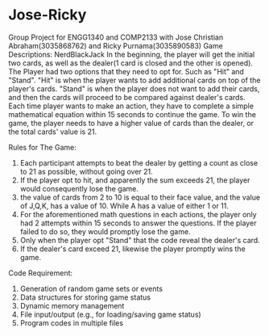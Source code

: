 # Jose-Ricky
Group Project for ENGG1340 and COMP2133 with Jose Christian Abraham(3035868762) and Ricky Purnama(3035890583)
Game Descriptions:
  NerdBlackJack
  In the beginning, the player will get the initial two cards, as well as the dealer(1 card is closed and the other is opened).
  The Player had two options that they need to opt for. Such as "Hit" and "Stand".
  "Hit" is when the player wants to add additional cards on top of the player's cards.
  "Stand" is when the player does not want to add their cards, and then the cards will proceed to be compared against dealer's cards.
  Each time player wants to make an action, they have to complete a simple mathematical equation within 15 seconds to continue the game.
  To win the game, the player needs to have a higher value of cards than the dealer, or the total cards' value is 21.

Rules for The Game:
  1. Each participant attempts to beat the dealer by getting a count as close to 21 as possible, without going over 21.
  2. If the player opt to hit, and apparently the sum exceeds 21, the player would consequently lose the game.
  3. the value of cards from 2 to 10 is equal to their face value, and the value of J,Q,K, has a value of 10. While A has a value of either 1 or 11.
  4. For the aforementioned math questions in each actions, the player only had 2 attempts within 15 seconds to answer the questions. If the player failed to do so, they would promptly lose the game.
  5. Only when the player opt "Stand" that the code reveal the dealer's card.
  6. If the dealer's card exceed 21, likewise the player promptly wins the game.

Code Requirement:
  1. Generation of random game sets or events
  2. Data structures for storing game status
  3. Dynamic memory management
  4. File input/output (e.g., for loading/saving game status)
  5. Program codes in multiple files
  
